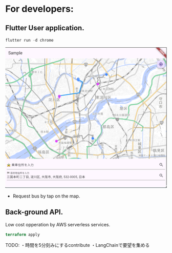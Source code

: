 # For developers:
## Flutter User application.
```dart
flutter run -d chrome
```
![alt text](image.png)
- Request bus by tap on the map.

## Back-ground API.
Low cost opperation by AWS serverless services.
```terraform
terraform apply
```

TODO: 
・時間を5分刻みにするcontribute
・LangChainで要望を集める

